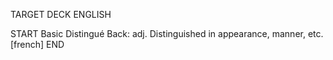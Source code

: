 TARGET DECK
ENGLISH

START
Basic
Distingué
Back: adj. Distinguished in appearance, manner, etc. [french]
END
